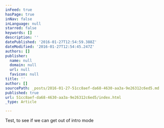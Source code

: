 ```yaml
---
inFeed: true
hasPage: true
inNav: false
inLanguage: null
starred: false
keywords: []
description: ''
datePublished: '2016-01-27T12:54:59.388Z'
dateModified: '2016-01-27T12:54:45.247Z'
authors: []
publisher:
  name: null
  domain: null
  url: null
  favicon: null
title: ''
author: []
sourcePath: _posts/2016-01-27-51cc8aef-da68-4630-aa3a-9e26312c6ed5.md
published: true
url: 51cc8aef-da68-4630-aa3a-9e26312c6ed5/index.html
_type: Article

---
```

Test, to see if we can get out of intro mode